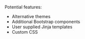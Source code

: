 Potential features:

* Alternative themes
* Additional Bootstrap components
* User supplied Jinja templates
* Custom CSS
